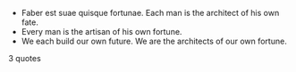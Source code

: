  - Faber est suae quisque fortunae. Each man is the architect of his own fate.
 - Every man is the artisan of his own fortune.
 - We each build our own future. We are the architects of our own fortune.

3 quotes